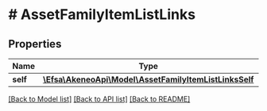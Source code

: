 # # AssetFamilyItemListLinks

## Properties

Name | Type | Description | Notes
------------ | ------------- | ------------- | -------------
**self** | [**\Efsa\AkeneoApi\Model\AssetFamilyItemListLinksSelf**](AssetFamilyItemListLinksSelf.md) |  | [optional]

[[Back to Model list]](../../README.md#models) [[Back to API list]](../../README.md#endpoints) [[Back to README]](../../README.md)
